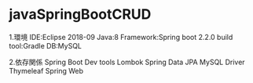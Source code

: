 # javaSpringBootCRUD
1.環境
IDE:Eclipse 2018-09
Java:8
Framework:Spring boot 2.2.0
build tool:Gradle
DB:MySQL

2.依存関係
Spring Boot Dev tools
Lombok
Spring Data JPA
MySQL Driver
Thymeleaf
Spring Web
